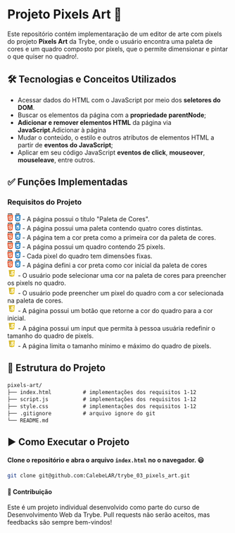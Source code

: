 # Projeto Pixels Art 🚀

Este repositório contém implementaração de um editor de arte com pixels do projeto **Pixels Art** da Trybe, onde o usuário encontra uma paleta de cores e um quadro composto por pixels, que o permite dimensionar e pintar o que quiser no quadro!.

## 🛠️ Tecnologias e Conceitos Utilizados

- Acessar dados do HTML com o JavaScript por meio dos **seletores do DOM**.
- Buscar os elementos da página com a **propriedade parentNode**;
- **Adicionar e remover elementos HTML** da página via **JavaScript**.Adicionar à página
- Mudar o conteúdo, o estilo e outros atributos de elementos HTML a partir de **eventos do JavaScript**;
- Aplicar em seu código JavaScript **eventos de click**, **mouseover**, **mouseleave**, entre outros.
<!-- - Manipular o objeto **localStorage** e **sessionStorage**. -->

## ✅ Funções Implementadas

### Requisitos do Projeto
<img alt="icon-htmlcss" src="./pngwing.com.png" width="30"/> - A página possui o título "Paleta de Cores".  
<img alt="icon-htmlcss" src="./pngwing.com.png" width="30"/> - A página possui uma paleta contendo quatro cores distintas.  
<img alt="icon-htmlcss" src="./pngwing.com.png" width="30"/> - A página tem a cor preta como a primeira cor da paleta de cores.  
<img alt="icon-htmlcss" src="./pngwing.com.png" width="30"/> - A página possui um quadro contendo 25 pixels.  
<img alt="icon-htmlcss" src="./pngwing.com.png" width="30"/> - Cada pixel do quadro tem dimensões fixas.  
<img alt="icon-htmlcss" src="./pngwing.com.png" width="30"/> - A página defini a cor preta como cor inicial da paleta de cores  
<img alt="icon-js" src="./js-free-icon.webp" width="20"/> - O usuário pode selecionar uma cor na paleta de cores para preencher os pixels no quadro.  
<img alt="icon-js" src="./js-free-icon.webp" width="20"/> - O usuário pode preencher um pixel do quadro com a cor selecionada na paleta de cores.  
<img alt="icon-js" src="./js-free-icon.webp" width="20"/> - A página possui um botão que retorne a cor do quadro para a cor inicial.  
<img alt="icon-js" src="./js-free-icon.webp" width="20"/> - A página possui um input que permita à pessoa usuária redefinir o tamanho do quadro de pixels.  
<img alt="icon-js" src="./js-free-icon.webp" width="20"/> - A página limita o tamanho mínimo e máximo do quadro de pixels.  
<!-- <img alt="icon-js" src="./js-free-icon.webp" width="20"/> - A página gera cores aleatoriamente, com exceção da cor preta, ao ser carregada.   -->

## 📁 Estrutura do Projeto

    pixels-art/
    ├── index.html          # implementações dos requisitos 1-12
    ├── script.js           # implementações dos requisitos 1-12
    ├── style.css           # implementações dos requisitos 1-12
    ├── .gitignore          # arquivo ignore do git
    └── README.md

## ▶️ Como Executar o Projeto

#### Clone o repositório e abra o arquivo `index.html` no o navegador. 😃
```bash
git clone git@github.com:CalebeLAR/trybe_03_pixels_art.git
```

#### 🤝 Contribuição
Este é um projeto individual desenvolvido como parte do curso de Desenvolvimento Web da Trybe. Pull requests não serão aceitos, mas feedbacks são sempre bem-vindos!
